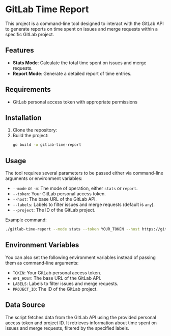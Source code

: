 # GitLab Time Report

This project is a command-line tool designed to interact with the GitLab API to generate reports on time spent on issues and merge requests within a specific GitLab project.

## Features

- **Stats Mode**: Calculate the total time spent on issues and merge requests.
- **Report Mode**: Generate a detailed report of time entries.

## Requirements

- GitLab personal access token with appropriate permissions

## Installation

1. Clone the repository:
2. Build the project:
   ```bash
   go build -o gitlab-time-report
   ```

## Usage

The tool requires several parameters to be passed either via command-line arguments or environment variables:

- `--mode` or `-m`: The mode of operation, either `stats` or `report`.
- `--token`: Your GitLab personal access token.
- `--host`: The base URL of the GitLab API.
- `--labels`: Labels to filter issues and merge requests (default is `any`).
- `--project`: The ID of the GitLab project.

Example command:

```bash
./gitlab-time-report --mode stats --token YOUR_TOKEN --host https://gitlab.com --project YOUR_PROJECT_ID
```

## Environment Variables

You can also set the following environment variables instead of passing them as command-line arguments:

- `TOKEN`: Your GitLab personal access token.
- `API_HOST`: The base URL of the GitLab API.
- `LABELS`: Labels to filter issues and merge requests.
- `PROJECT_ID`: The ID of the GitLab project.

## Data Source

The script fetches data from the GitLab API using the provided personal access token and project ID. It retrieves information about time spent on issues and merge requests, filtered by the specified labels.
